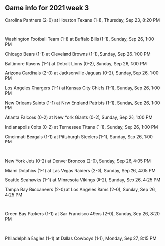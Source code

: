 ## Game info for 2021 week 3
Carolina Panthers (2-0) at Houston Texans (1-1), Thursday, Sep 23, 8:20 PM


<br/>

Washington Football Team (1-1) at Buffalo Bills (1-1), Sunday, Sep 26, 1:00 PM

Chicago Bears (1-1) at Cleveland Browns (1-1), Sunday, Sep 26, 1:00 PM

Baltimore Ravens (1-1) at Detroit Lions (0-2), Sunday, Sep 26, 1:00 PM

Arizona Cardinals (2-0) at Jacksonville Jaguars (0-2), Sunday, Sep 26, 1:00 PM

Los Angeles Chargers (1-1) at Kansas City Chiefs (1-1), Sunday, Sep 26, 1:00 PM

New Orleans Saints (1-1) at New England Patriots (1-1), Sunday, Sep 26, 1:00 PM

Atlanta Falcons (0-2) at New York Giants (0-2), Sunday, Sep 26, 1:00 PM

Indianapolis Colts (0-2) at Tennessee Titans (1-1), Sunday, Sep 26, 1:00 PM

Cincinnati Bengals (1-1) at Pittsburgh Steelers (1-1), Sunday, Sep 26, 1:00 PM


<br/>

New York Jets (0-2) at Denver Broncos (2-0), Sunday, Sep 26, 4:05 PM

Miami Dolphins (1-1) at Las Vegas Raiders (2-0), Sunday, Sep 26, 4:05 PM

Seattle Seahawks (1-1) at Minnesota Vikings (0-2), Sunday, Sep 26, 4:25 PM

Tampa Bay Buccaneers (2-0) at Los Angeles Rams (2-0), Sunday, Sep 26, 4:25 PM


<br/>

Green Bay Packers (1-1) at San Francisco 49ers (2-0), Sunday, Sep 26, 8:20 PM


<br/>

Philadelphia Eagles (1-1) at Dallas Cowboys (1-1), Monday, Sep 27, 8:15 PM

